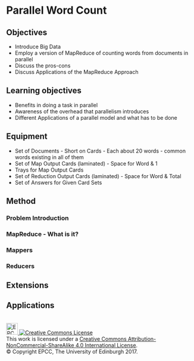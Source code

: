 # Parallel Word Count

## Objectives

* Introduce Big Data 
* Employ a version of MapReduce of counting words from documents in parallel
* Discuss the pros-cons
* Discuss Applications of the MapReduce Approach

## Learning objectives

* Benefits in doing a task in parallel
* Awareness of the overhead that parallelism introduces
* Different Applications of a parallel model and what has to be done

## Equipment

* Set of Documents - Short on Cards - Each about 20 words - common words existing in all of them
* Set of Map Output Cards (laminated) - Space for Word & 1
* Trays for Map Output Cards
* Set of Reduction Output Cards (laminated) - Space for Word & Total
* Set of Answers for Given Card Sets  

## Method

### Problem Introduction

### MapReduce - What is it?

### Mappers

### Reducers

## Extensions

## Applications


<!-- Licensing and copyright stuff below -->
<br>
<a href="http://www.epcc.ed.ac.uk">
<img alt="EPCC logo" src="https://www.epcc.ed.ac.uk/sites/all/themes/epcc/images/epcc-logo.png" height="31"/>
</a>
<a rel="license" href="http://creativecommons.org/licenses/by-nc-sa/4.0/">
<img alt="Creative Commons License" style="border-width:0"
     src="https://i.creativecommons.org/l/by-nc-sa/4.0/88x31.png" />
</a><br />
This work is licensed under a <a rel="license" href="http://creativecommons.org/licenses/by-nc-sa/4.0/">
Creative Commons Attribution-NonCommercial-ShareAlike 4.0 International License</a>.<br/>
&copy; Copyright EPCC, The University of Edinburgh 2017.

